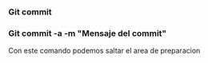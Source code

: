 ### Git commit

### Git commit -a -m "Mensaje del commit"
Con este comando podemos saltar el area de preparacion
